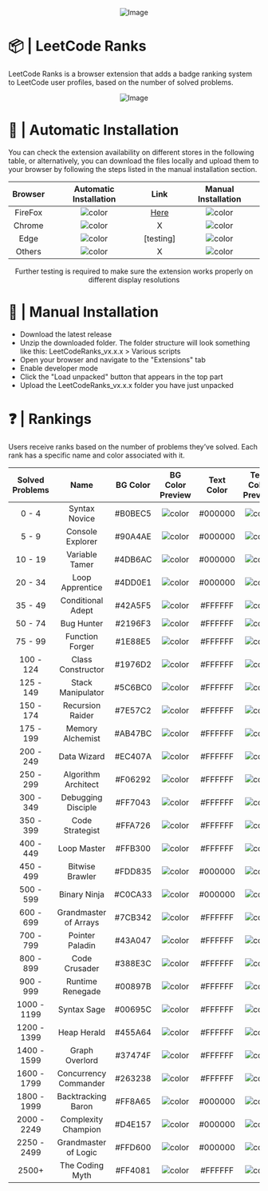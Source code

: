 <div align="center">
  
![Image](https://github.com/user-attachments/assets/f2a5c966-0eef-463e-8b5c-32335320d6b0)
</div>

# 📦 | LeetCode Ranks
LeetCode Ranks is a browser extension that adds a badge ranking system to LeetCode user profiles, based on the number of solved problems.

<div align="center">
  
![Image](https://github.com/user-attachments/assets/583f4f59-b9f7-456e-8483-b42076a70902)
</div>

# 🚀 | Automatic Installation
You can check the extension availability on different stores in the following table, or alternatively, you can download the files locally and upload them to your browser by following the steps listed in the manual installation section.
<div align="center">

|   Browser   |   Automatic Installation   |     Link     |   Manual Installation   |
|:-----------:|:--------------------------:|:------------:|:------------------------:|
|   FireFox   | ![color](https://placehold.co/100x20/00ff00/00ff00.png) |  [Here](https://addons.mozilla.org/it/firefox/addon/leet-code-ranks/)   | ![color](https://placehold.co/100x20/00ff00/00ff00.png) |
|   Chrome    | ![color](https://placehold.co/100x20/ff0000/ff0000.png) |    X      | ![color](https://placehold.co/100x20/00ff00/00ff00.png) |
|    Edge     | ![color](https://placehold.co/100x20/2196F3/2196F3.png) |  [testing]   | ![color](https://placehold.co/100x20/00ff00/00ff00.png) |
|   Others    | ![color](https://placehold.co/100x20/ff0000/ff0000.png) |    X      | ![color](https://placehold.co/100x20/00ff00/00ff00.png) |

Further testing is required to make sure the extension works properly on different display resolutions

</div>

# 🔧 | Manual Installation
- Download the latest release
- Unzip the downloaded folder. The folder structure will look something like this: LeetCodeRanks_vx.x.x > Various scripts
- Open your browser and navigate to the "Extensions" tab
- Enable developer mode
- Click the "Load unpacked" button that appears in the top part
- Upload the LeetCodeRanks_vx.x.x folder you have just unpacked

# ❓ | Rankings
Users receive ranks based on the number of problems they’ve solved.
Each rank has a specific name and color associated with it.
<div align="center">
  
| Solved Problems     | Name                      | BG Color   | BG Color Preview                                        | Text Color | Text Color Preview
|:-------------------:|:-------------------------:|:----------:|:-------------------------------------------------------:|:-----------:|:-------------------:|
| 0 - 4               | Syntax Novice             | #B0BEC5    | ![color](https://placehold.co/100x20/B0BEC5/B0BEC5.png) | #000000 | ![color](https://placehold.co/100x20/000000/000000.png)
| 5 - 9               | Console Explorer          | #90A4AE    | ![color](https://placehold.co/100x20/90A4AE/90A4AE.png) | #000000 | ![color](https://placehold.co/100x20/000000/000000.png)
| 10 - 19             | Variable Tamer            | #4DB6AC    | ![color](https://placehold.co/100x20/4DB6AC/4DB6AC.png) | #000000 | ![color](https://placehold.co/100x20/000000/000000.png)
| 20 - 34             | Loop Apprentice           | #4DD0E1    | ![color](https://placehold.co/100x20/4DD0E1/4DD0E1.png) | #000000 | ![color](https://placehold.co/100x20/000000/000000.png)
| 35 - 49             | Conditional Adept         | #42A5F5    | ![color](https://placehold.co/100x20/42A5F5/42A5F5.png) | #FFFFFF | ![color](https://placehold.co/100x20/FFFFFF/FFFFFF.png)
| 50 - 74             | Bug Hunter                | #2196F3    | ![color](https://placehold.co/100x20/2196F3/2196F3.png) | #FFFFFF | ![color](https://placehold.co/100x20/FFFFFF/FFFFFF.png)
| 75 - 99             | Function Forger           | #1E88E5    | ![color](https://placehold.co/100x20/1E88E5/1E88E5.png) | #FFFFFF | ![color](https://placehold.co/100x20/FFFFFF/FFFFFF.png)
| 100 - 124           | Class Constructor         | #1976D2    | ![color](https://placehold.co/100x20/1976D2/1976D2.png) | #FFFFFF | ![color](https://placehold.co/100x20/FFFFFF/FFFFFF.png)
| 125 - 149           | Stack Manipulator         | #5C6BC0    | ![color](https://placehold.co/100x20/5C6BC0/5C6BC0.png) | #FFFFFF | ![color](https://placehold.co/100x20/FFFFFF/FFFFFF.png)
| 150 - 174           | Recursion Raider          | #7E57C2    | ![color](https://placehold.co/100x20/7E57C2/7E57C2.png) | #FFFFFF | ![color](https://placehold.co/100x20/FFFFFF/FFFFFF.png)
| 175 - 199           | Memory Alchemist          | #AB47BC    | ![color](https://placehold.co/100x20/AB47BC/AB47BC.png) | #FFFFFF | ![color](https://placehold.co/100x20/FFFFFF/FFFFFF.png)
| 200 - 249           | Data Wizard               | #EC407A    | ![color](https://placehold.co/100x20/EC407A/EC407A.png) | #FFFFFF | ![color](https://placehold.co/100x20/FFFFFF/FFFFFF.png)
| 250 - 299           | Algorithm Architect       | #F06292    | ![color](https://placehold.co/100x20/F06292/F06292.png) | #FFFFFF | ![color](https://placehold.co/100x20/FFFFFF/FFFFFF.png)
| 300 - 349           | Debugging Disciple        | #FF7043    | ![color](https://placehold.co/100x20/FF7043/FF7043.png) | #FFFFFF | ![color](https://placehold.co/100x20/FFFFFF/FFFFFF.png)
| 350 - 399           | Code Strategist           | #FFA726    | ![color](https://placehold.co/100x20/FFA726/FFA726.png) | #FFFFFF | ![color](https://placehold.co/100x20/FFFFFF/FFFFFF.png)
| 400 - 449           | Loop Master               | #FFB300    | ![color](https://placehold.co/100x20/FFB300/FFB300.png) | #FFFFFF | ![color](https://placehold.co/100x20/FFFFFF/FFFFFF.png)
| 450 - 499           | Bitwise Brawler           | #FDD835    | ![color](https://placehold.co/100x20/FDD835/FDD835.png) | #000000 | ![color](https://placehold.co/100x20/000000/000000.png)
| 500 - 599           | Binary Ninja              | #C0CA33    | ![color](https://placehold.co/100x20/C0CA33/C0CA33.png) | #000000 | ![color](https://placehold.co/100x20/000000/000000.png)
| 600 - 699           | Grandmaster of Arrays     | #7CB342    | ![color](https://placehold.co/100x20/7CB342/7CB342.png) | #FFFFFF | ![color](https://placehold.co/100x20/FFFFFF/FFFFFF.png)
| 700 - 799           | Pointer Paladin           | #43A047    | ![color](https://placehold.co/100x20/43A047/43A047.png) | #FFFFFF | ![color](https://placehold.co/100x20/FFFFFF/FFFFFF.png)
| 800 - 899           | Code Crusader             | #388E3C    | ![color](https://placehold.co/100x20/388E3C/388E3C.png) | #FFFFFF | ![color](https://placehold.co/100x20/FFFFFF/FFFFFF.png)
| 900 - 999           | Runtime Renegade          | #00897B    | ![color](https://placehold.co/100x20/00897B/00897B.png) | #FFFFFF | ![color](https://placehold.co/100x20/FFFFFF/FFFFFF.png)
| 1000 - 1199         | Syntax Sage               | #00695C    | ![color](https://placehold.co/100x20/00695C/00695C.png) | #FFFFFF | ![color](https://placehold.co/100x20/FFFFFF/FFFFFF.png)
| 1200 - 1399         | Heap Herald               | #455A64    | ![color](https://placehold.co/100x20/455A64/455A64.png) | #FFFFFF | ![color](https://placehold.co/100x20/FFFFFF/FFFFFF.png)
| 1400 - 1599         | Graph Overlord            | #37474F    | ![color](https://placehold.co/100x20/37474F/37474F.png) | #FFFFFF | ![color](https://placehold.co/100x20/FFFFFF/FFFFFF.png)
| 1600 - 1799         | Concurrency Commander     | #263238    | ![color](https://placehold.co/100x20/263238/263238.png) | #FFFFFF | ![color](https://placehold.co/100x20/FFFFFF/FFFFFF.png)
| 1800 - 1999         | Backtracking Baron        | #FF8A65    | ![color](https://placehold.co/100x20/FF8A65/FF8A65.png) | #000000 | ![color](https://placehold.co/100x20/000000/000000.png)
| 2000 - 2249         | Complexity Champion       | #D4E157    | ![color](https://placehold.co/100x20/D4E157/D4E157.png) | #000000 | ![color](https://placehold.co/100x20/000000/000000.png)
| 2250 - 2499         | Grandmaster of Logic      | #FFD600    | ![color](https://placehold.co/100x20/FFD600/FFD600.png) | #000000 | ![color](https://placehold.co/100x20/000000/000000.png)
| 2500+               | The Coding Myth           | #FF4081    | ![color](https://placehold.co/100x20/FF4081/FF4081.png) | #FFFFFF | ![color](https://placehold.co/100x20/FFFFFF/FFFFFF.png)

</div>



